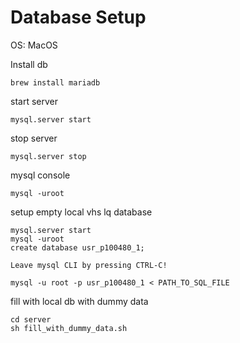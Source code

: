 # Database Setup

OS: MacOS

Install db
```
brew install mariadb
```

start server
```
mysql.server start
```
stop server
```
mysql.server stop
```

mysql console
```
mysql -uroot
```

setup empty local vhs lq database

```
mysql.server start
mysql -uroot
create database usr_p100480_1;

Leave mysql CLI by pressing CTRL-C!

mysql -u root -p usr_p100480_1 < PATH_TO_SQL_FILE
```


fill with local db with dummy data
```
cd server
sh fill_with_dummy_data.sh
```
